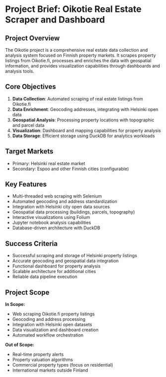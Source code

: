 # Project Brief: Oikotie Real Estate Scraper and Dashboard

## Project Overview
The Oikotie project is a comprehensive real estate data collection and analysis system focused on Finnish property markets. It scrapes property listings from Oikotie.fi, processes and enriches the data with geospatial information, and provides visualization capabilities through dashboards and analysis tools.

## Core Objectives
1. **Data Collection**: Automated scraping of real estate listings from Oikotie.fi
2. **Data Enrichment**: Geocoding addresses, integrating with Helsinki open data
3. **Geospatial Analysis**: Processing property locations with topographic and parcel data
4. **Visualization**: Dashboard and mapping capabilities for property analysis
5. **Data Storage**: Efficient storage using DuckDB for analytics workloads

## Target Markets
- Primary: Helsinki real estate market
- Secondary: Espoo and other Finnish cities (configurable)

## Key Features
- Multi-threaded web scraping with Selenium
- Automated geocoding and address standardization
- Integration with Helsinki city open data sources
- Geospatial data processing (buildings, parcels, topography)
- Interactive visualizations using Folium
- Jupyter notebook analysis capabilities
- Database-driven architecture with DuckDB

## Success Criteria
- Successful scraping and storage of Helsinki property listings
- Accurate geocoding and geospatial data integration
- Functional dashboard for property analysis
- Scalable architecture for additional cities
- Reliable data pipeline execution

## Project Scope
**In Scope:**
- Web scraping Oikotie.fi property listings
- Geocoding and address processing
- Integration with Helsinki open datasets
- Data visualization and dashboard creation
- Automated workflow orchestration

**Out of Scope:**
- Real-time property alerts
- Property valuation algorithms
- Commercial property types (focus on residential)
- International markets outside Finland
